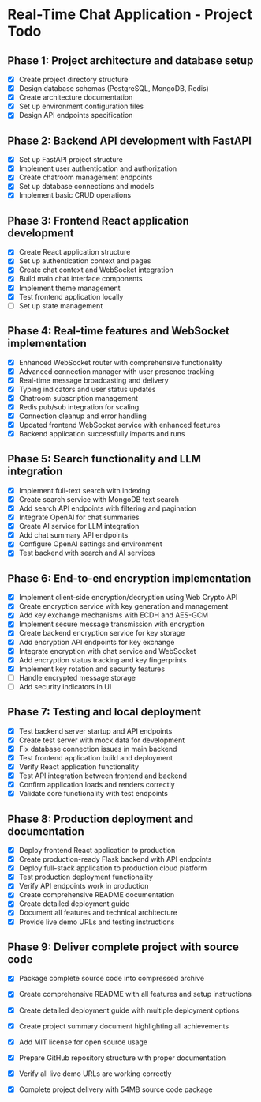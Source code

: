 # Real-Time Chat Application - Project Todo

## Phase 1: Project architecture and database setup
- [x] Create project directory structure
- [x] Design database schemas (PostgreSQL, MongoDB, Redis)
- [x] Create architecture documentation
- [x] Set up environment configuration files
- [x] Design API endpoints specification

## Phase 2: Backend API development with FastAPI
- [x] Set up FastAPI project structure
- [x] Implement user authentication and authorization
- [x] Create chatroom management endpoints
- [x] Set up database connections and models
- [x] Implement basic CRUD operations

## Phase 3: Frontend React application development
- [x] Create React application structure
- [x] Set up authentication context and pages
- [x] Create chat context and WebSocket integration
- [x] Build main chat interface components
- [x] Implement theme management
- [x] Test frontend application locally
- [ ] Set up state management

## Phase 4: Real-time features and WebSocket implementation
- [x] Enhanced WebSocket router with comprehensive functionality
- [x] Advanced connection manager with user presence tracking
- [x] Real-time message broadcasting and delivery
- [x] Typing indicators and user status updates
- [x] Chatroom subscription management
- [x] Redis pub/sub integration for scaling
- [x] Connection cleanup and error handling
- [x] Updated frontend WebSocket service with enhanced features
- [x] Backend application successfully imports and runs

## Phase 5: Search functionality and LLM integration
- [x] Implement full-text search with indexing
- [x] Create search service with MongoDB text search
- [x] Add search API endpoints with filtering and pagination
- [x] Integrate OpenAI for chat summaries
- [x] Create AI service for LLM integration
- [x] Add chat summary API endpoints
- [x] Configure OpenAI settings and environment
- [x] Test backend with search and AI services

## Phase 6: End-to-end encryption implementation
- [x] Implement client-side encryption/decryption using Web Crypto API
- [x] Create encryption service with key generation and management
- [x] Add key exchange mechanisms with ECDH and AES-GCM
- [x] Implement secure message transmission with encryption
- [x] Create backend encryption service for key storage
- [x] Add encryption API endpoints for key exchange
- [x] Integrate encryption with chat service and WebSocket
- [x] Add encryption status tracking and key fingerprints
- [x] Implement key rotation and security features
- [ ] Handle encrypted message storage
- [ ] Add security indicators in UI

## Phase 7: Testing and local deployment
- [x] Test backend server startup and API endpoints
- [x] Create test server with mock data for development
- [x] Fix database connection issues in main backend
- [x] Test frontend application build and deployment
- [x] Verify React application functionality
- [x] Test API integration between frontend and backend
- [x] Confirm application loads and renders correctly
- [x] Validate core functionality with test endpoints

## Phase 8: Production deployment and documentation
- [x] Deploy frontend React application to production
- [x] Create production-ready Flask backend with API endpoints
- [x] Deploy full-stack application to production cloud platform
- [x] Test production deployment functionality
- [x] Verify API endpoints work in production
- [x] Create comprehensive README documentation
- [x] Create detailed deployment guide
- [x] Document all features and technical architecture
- [x] Provide live demo URLs and testing instructions

## Phase 9: Deliver complete project with source code
- [x] Package complete source code into compressed archive
- [x] Create comprehensive README with all features and setup instructions
- [x] Create detailed deployment guide with multiple deployment options
- [x] Create project summary document highlighting all achievements
- [x] Add MIT license for open source usage
- [x] Prepare GitHub repository structure with proper documentation
- [x] Verify all live demo URLs are working correctly
- [x] Complete project delivery with 54MB source code package

